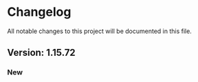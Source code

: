 # Changelog

All notable changes to this project will be documented in this file.

## Version: 1.15.72

### New



